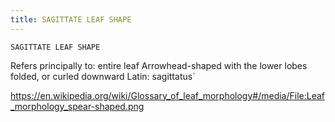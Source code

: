 ```yaml
---
title: SAGITTATE LEAF SHAPE
---
```

`SAGITTATE LEAF SHAPE`

Refers principally to: entire leaf
Arrowhead-shaped with the lower lobes folded, or curled downward
Latin: sagittatus`

https://en.wikipedia.org/wiki/Glossary_of_leaf_morphology#/media/File:Leaf_morphology_spear-shaped.png